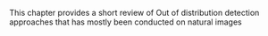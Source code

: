 This chapter provides a short review of Out of distribution detection approaches that has mostly been conducted on natural images

